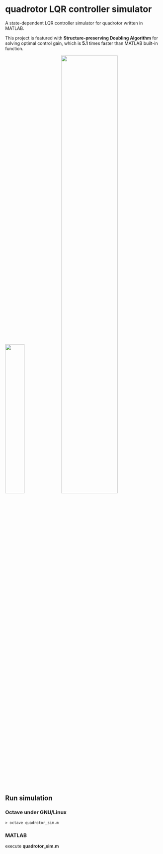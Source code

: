 # quadrotor LQR controller simulator

A state-dependent LQR controller simulator for quadrotor written in MATLAB.

This project is featured with **Structure-preserving Doubling Algorithm** for solving optimal control gain, which is **5.1** times faster than MATLAB built-in function.

<img src="https://github.com/shengwen-tw/omnicoptor-sim/blob/master/images/quadrotor.png?raw=true" width="35%" height="35%">

<img src="https://github.com/shengwen-tw/quadrotor_lqr_simulator/blob/master/report.png?raw=true" width="60%" height="60%">

## Run simulation

### Octave under GNU/Linux

```
> octave quadrotor_sim.m
```

### MATLAB

execute **quadrotor_sim.m**

